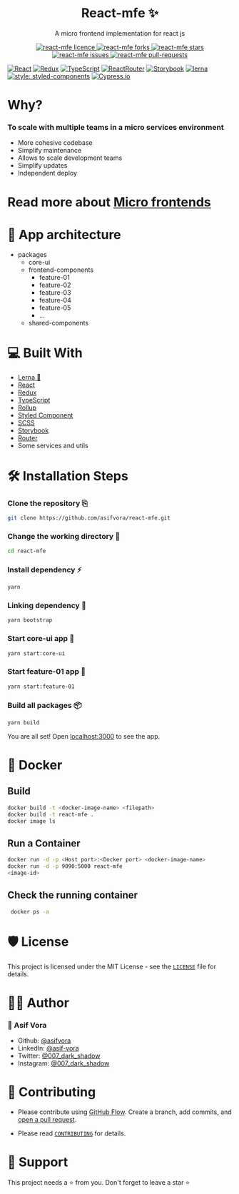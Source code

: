 <h1 align="center">React-mfe ✨️</h1>
<p align="center">A micro frontend implementation for react js</p>

<p align="center">
<a href="https://github.com/asifvora/react-mfe/blob/master/LICENSE" target="blank">
<img src="https://img.shields.io/badge/%20license-MIT%20-green" alt="react-mfe licence" />
</a>
<a href="https://github.com/asifvora/react-mfe/fork" target="blank">
<img src="https://img.shields.io/github/forks/asifvora/react-mfe?style=flat-square" alt="react-mfe forks"/>
</a>
<a href="https://github.com/asifvora/react-mfe/stargazers" target="blank">
<img src="https://img.shields.io/github/stars/asifvora/react-mfe?style=flat-square" alt="react-mfe stars"/>
</a>
<a href="https://github.com/asifvora/react-mfe/issues" target="blank">
<img src="https://img.shields.io/github/issues/asifvora/react-mfe?style=flat-square" alt="react-mfe issues"/>
</a>
<a href="https://github.com/asifvora/react-mfe/pulls" target="blank">
<img src="https://img.shields.io/github/issues-pr/asifvora/react-mfe?style=flat-square" alt="react-mfe pull-requests"/>
</p>

[![React](https://img.shields.io/badge/React-20232A?style=for-the-badge&logo=react&logoColor=61DAFB)](https://reactjs.org/)
[![Redux](https://img.shields.io/badge/Redux-593D88?style=for-the-badge&logo=redux&logoColor=white)](https://redux.js.org/)
[![TypeScript](https://img.shields.io/badge/TypeScript-007ACC?style=for-the-badge&logo=typescript&logoColor=white)](https://www.typescriptlang.org/)
[![ReactRouter](https://img.shields.io/badge/React_Router-CA4245?style=for-the-badge&logo=react-router&logoColor=white)](https://reactrouter.com/)
[![Storybook](https://img.shields.io/badge/storybook-FF4785?style=for-the-badge&logo=storybook&logoColor=white)](https://storybook.js.org/)
[![lerna](https://img.shields.io/badge/Lerna-blueviolet?style=for-the-badge&logo=lerna&logoColor=white)](https://lerna.js.org/)
[![style: styled-components](https://img.shields.io/badge/style-%F0%9F%92%85%20styled--components-orange.svg?colorB=daa357&colorA=db748e)](https://github.com/styled-components/styled-components)
[![Cypress.io](https://img.shields.io/badge/tested%20with-Cypress-04C38E.svg)](https://www.cypress.io/)




# Why?
### To scale with multiple teams in a micro services environment

- More cohesive codebase
- Simplify maintenance
- Allows to scale development teams
- Simplify updates
- Independent deploy

# Read more about <a href="https://microfrontends.com/ ">Micro frontends</a>


# 📖  App architecture 

- packages
    - core-ui
    - frontend-components    
        - feature-01
        - feature-02
        - feature-03
        - feature-04
        - feature-05
        - ...
    - shared-components

# 💻 Built With  
- [Lerna 🐉](https://lerna.js.org/)
- [React](https://reactjs.org/)
- [Redux](https://redux.js.org/)
- [TypeScript](https://www.typescriptlang.org/)
- [Rollup](https://rollupjs.org/)
- [Styled Component](https://styled-components.com/)
- [SCSS](https://sass-lang.com/)
- [Storybook](https://storybook.js.org/)
- [Router](https://reactrouter.com/)
- Some services and utils

# 🛠️ Installation Steps

### Clone the repository ⎘
```bash
git clone https://github.com/asifvora/react-mfe.git

```

### Change the working directory 📂
```bash
cd react-mfe
```

### Install dependency :zap:
```bash
yarn
```

### Linking dependency :wrench:
```bash
yarn bootstrap
```

### Start core-ui app :rocket:
```bash
yarn start:core-ui
```

### Start feature-01 app :rocket:
```bash
yarn start:feature-01
```

### Build all packages :package: 
```bash
yarn build
```

You are all set! Open [localhost:3000](http://localhost:3000/) to see the app.


# :whale: Docker
## Build
```bash
docker build -t <docker-image-name> <filepath>
docker build -t react-mfe .
docker image ls
```

## Run a Container
```bash
docker run -d -p <Host port>:<Docker port> <docker-image-name>
docker run -d -p 9090:5000 react-mfe
<image-id>
```
## Check the running container
```bash
 docker ps -a
```

# 🛡️ License

This project is licensed under the MIT License - see the [`LICENSE`](LICENSE) file for details.

# 👨‍💻 Author
### 👤 Asif Vora
- Github: [@asifvora](https://github.com/asifvora)
- LinkedIn: [@asif-vora](https://www.linkedin.com/in/asif-vora/)
- Twitter: [@007_dark_shadow](https://twitter.com/007_dark_shadow)
- Instagram: [@007_dark_shadow](https://www.instagram.com/007_dark_shadow/)

# 🍰 Contributing

- Please contribute using [GitHub Flow](https://guides.github.com/introduction/flow). Create a branch, add commits, and [open a pull request](https://github.com/asifvora/react-mfe/compare).

- Please read [`CONTRIBUTING`](CONTRIBUTING.md) for details.

# 🙏 Support
This project needs a ⭐️  from you. Don't forget to leave a star ⭐️